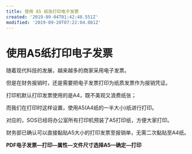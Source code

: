 ```yaml
---
title: 使用 A5 纸张打印电子发票
created: '2019-09-04T01:42:48.551Z'
modified: '2019-09-20T07:22:04.081Z'
---
```


# 使用A5纸打印电子发票

随着现代科技的发展，越来越多的商家采用电子发票。

但是在财务报销时，还是需要把电子发票打印为纸质发票作为报销凭证。

打印机默认打印发票使用的是A4，既不美观又浪费纸张；

而我们在打印时这样设置，使用A5(A4纸的一半大小)纸进行打印。

对应的，SOS已经将办公室所有打印机预装了A5打印纸，方便大家打印。

财务部已确认可以直接黏贴A5大小的打印发票至报销单，无需二次黏贴至A4纸。


**PDF电子发票—打印—属性—文件尺寸选择A5—确定—打印**

